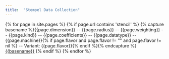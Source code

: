 ```yaml
---
title:  "Stempel Data Collection"
---
```


{% for page in site.pages %}
{% if page.url contains 'stencil' %}
{% capture basename %}{{page.dimension}} -- {{page.radius}} -- {{page.weighting}} -- {{page.kind}} -- {{page.coefficients}} -- {{page.datatype}} -- {{page.machine}}{% if page.flavor and page.flavor != "" and page.flavor != nil %} -- Variant: {{page.flavor}}{% endif %}{% endcapture %}
[{{basename}}]({{site.baseurl}}{{page.url}})
{% endif %}
{% endfor %}
